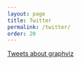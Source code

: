 ```yaml
---
layout: page
title: Twitter
permalink: /twitter/
order: 20
---
```

<p>
<a class="twitter-timeline" href="https://twitter.com/search?q=graphviz" data-widget-id="931240026691788805">Tweets about graphviz</a> <script>!function(d,s,id){var js,fjs=d.getElementsByTagName(s)[0],p=/^http:/.test(d.location)?'http':'https';if(!d.getElementById(id)){js=d.createElement(s);js.id=id;js.src=p+"://platform.twitter.com/widgets.js";fjs.parentNode.insertBefore(js,fjs);}}(document,"script","twitter-wjs");</script>

